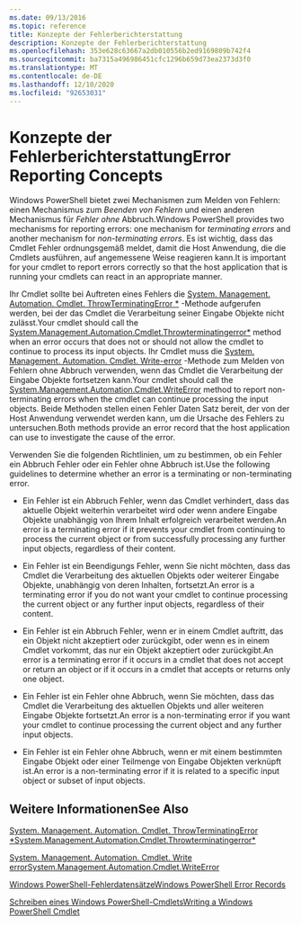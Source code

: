 ```yaml
---
ms.date: 09/13/2016
ms.topic: reference
title: Konzepte der Fehlerberichterstattung
description: Konzepte der Fehlerberichterstattung
ms.openlocfilehash: 353e628c63667a2db010556b2ed9169809b742f4
ms.sourcegitcommit: ba7315a496986451cfc1296b659d73ea2373d3f0
ms.translationtype: MT
ms.contentlocale: de-DE
ms.lasthandoff: 12/10/2020
ms.locfileid: "92653031"
---
```

# <a name="error-reporting-concepts"></a><span data-ttu-id="27c3d-103">Konzepte der Fehlerberichterstattung</span><span class="sxs-lookup"><span data-stu-id="27c3d-103">Error Reporting Concepts</span></span>

<span data-ttu-id="27c3d-104">Windows PowerShell bietet zwei Mechanismen zum Melden von Fehlern: einen Mechanismus zum *Beenden von Fehlern* und einen anderen Mechanismus für *Fehler ohne* Abbruch.</span><span class="sxs-lookup"><span data-stu-id="27c3d-104">Windows PowerShell provides two mechanisms for reporting errors: one mechanism for *terminating errors* and another mechanism for *non-terminating errors*.</span></span> <span data-ttu-id="27c3d-105">Es ist wichtig, dass das Cmdlet Fehler ordnungsgemäß meldet, damit die Host Anwendung, die die Cmdlets ausführen, auf angemessene Weise reagieren kann.</span><span class="sxs-lookup"><span data-stu-id="27c3d-105">It is important for your cmdlet to report errors correctly so that the host application that is running your cmdlets can react in an appropriate manner.</span></span>

<span data-ttu-id="27c3d-106">Ihr Cmdlet sollte bei Auftreten eines Fehlers die [System. Management. Automation. Cmdlet. ThrowTerminatingError \*](/dotnet/api/System.Management.Automation.Cmdlet.ThrowTerminatingError) -Methode aufgerufen werden, bei der das Cmdlet die Verarbeitung seiner Eingabe Objekte nicht zulässt.</span><span class="sxs-lookup"><span data-stu-id="27c3d-106">Your cmdlet should call the [System.Management.Automation.Cmdlet.Throwterminatingerror\*](/dotnet/api/System.Management.Automation.Cmdlet.ThrowTerminatingError) method when an error occurs that does not or should not allow the cmdlet to continue to process its input objects.</span></span> <span data-ttu-id="27c3d-107">Ihr Cmdlet muss die [System. Management. Automation. Cmdlet. Write-error](/dotnet/api/System.Management.Automation.Cmdlet.WriteError) -Methode zum Melden von Fehlern ohne Abbruch verwenden, wenn das Cmdlet die Verarbeitung der Eingabe Objekte fortsetzen kann.</span><span class="sxs-lookup"><span data-stu-id="27c3d-107">Your cmdlet should call the [System.Management.Automation.Cmdlet.WriteError](/dotnet/api/System.Management.Automation.Cmdlet.WriteError) method to report non-terminating errors when the cmdlet can continue processing the input objects.</span></span> <span data-ttu-id="27c3d-108">Beide Methoden stellen einen Fehler Daten Satz bereit, der von der Host Anwendung verwendet werden kann, um die Ursache des Fehlers zu untersuchen.</span><span class="sxs-lookup"><span data-stu-id="27c3d-108">Both methods provide an error record that the host application can use to investigate the cause of the error.</span></span>

<span data-ttu-id="27c3d-109">Verwenden Sie die folgenden Richtlinien, um zu bestimmen, ob ein Fehler ein Abbruch Fehler oder ein Fehler ohne Abbruch ist.</span><span class="sxs-lookup"><span data-stu-id="27c3d-109">Use the following guidelines to determine whether an error is a terminating or non-terminating error.</span></span>

- <span data-ttu-id="27c3d-110">Ein Fehler ist ein Abbruch Fehler, wenn das Cmdlet verhindert, dass das aktuelle Objekt weiterhin verarbeitet wird oder wenn andere Eingabe Objekte unabhängig von Ihrem Inhalt erfolgreich verarbeitet werden.</span><span class="sxs-lookup"><span data-stu-id="27c3d-110">An error is a terminating error if it prevents your cmdlet from continuing to process the current object or from successfully processing any further input objects, regardless of their content.</span></span>

- <span data-ttu-id="27c3d-111">Ein Fehler ist ein Beendigungs Fehler, wenn Sie nicht möchten, dass das Cmdlet die Verarbeitung des aktuellen Objekts oder weiterer Eingabe Objekte, unabhängig von deren Inhalten, fortsetzt.</span><span class="sxs-lookup"><span data-stu-id="27c3d-111">An error is a terminating error if you do not want your cmdlet to continue processing the current object or any further input objects, regardless of their content.</span></span>

- <span data-ttu-id="27c3d-112">Ein Fehler ist ein Abbruch Fehler, wenn er in einem Cmdlet auftritt, das ein Objekt nicht akzeptiert oder zurückgibt, oder wenn es in einem Cmdlet vorkommt, das nur ein Objekt akzeptiert oder zurückgibt.</span><span class="sxs-lookup"><span data-stu-id="27c3d-112">An error is a terminating error if it occurs in a cmdlet that does not accept or return an object or if it occurs in a cmdlet that accepts or returns only one object.</span></span>

- <span data-ttu-id="27c3d-113">Ein Fehler ist ein Fehler ohne Abbruch, wenn Sie möchten, dass das Cmdlet die Verarbeitung des aktuellen Objekts und aller weiteren Eingabe Objekte fortsetzt.</span><span class="sxs-lookup"><span data-stu-id="27c3d-113">An error is a non-terminating error if you want your cmdlet to continue processing the current object and any further input objects.</span></span>

- <span data-ttu-id="27c3d-114">Ein Fehler ist ein Fehler ohne Abbruch, wenn er mit einem bestimmten Eingabe Objekt oder einer Teilmenge von Eingabe Objekten verknüpft ist.</span><span class="sxs-lookup"><span data-stu-id="27c3d-114">An error is a non-terminating error if it is related to a specific input object or subset of input objects.</span></span>

## <a name="see-also"></a><span data-ttu-id="27c3d-115">Weitere Informationen</span><span class="sxs-lookup"><span data-stu-id="27c3d-115">See Also</span></span>

[<span data-ttu-id="27c3d-116">System. Management. Automation. Cmdlet. ThrowTerminatingError \*</span><span class="sxs-lookup"><span data-stu-id="27c3d-116">System.Management.Automation.Cmdlet.Throwterminatingerror\*</span></span>](/dotnet/api/System.Management.Automation.Cmdlet.ThrowTerminatingError)

[<span data-ttu-id="27c3d-117">System. Management. Automation. Cmdlet. Write error</span><span class="sxs-lookup"><span data-stu-id="27c3d-117">System.Management.Automation.Cmdlet.WriteError</span></span>](/dotnet/api/System.Management.Automation.Cmdlet.WriteError)

[<span data-ttu-id="27c3d-118">Windows PowerShell-Fehlerdatensätze</span><span class="sxs-lookup"><span data-stu-id="27c3d-118">Windows PowerShell Error Records</span></span>](./windows-powershell-error-records.md)

[<span data-ttu-id="27c3d-119">Schreiben eines Windows PowerShell-Cmdlets</span><span class="sxs-lookup"><span data-stu-id="27c3d-119">Writing a Windows PowerShell Cmdlet</span></span>](./writing-a-windows-powershell-cmdlet.md)
